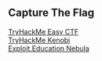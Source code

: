 ## Capture The Flag
[TryHackMe Easy CTF](thm_easyctf.html)  
[TryHackMe Kenobi](thm_kenobi.html)  
[Exploit.Education Nebula](nebula.html)  




